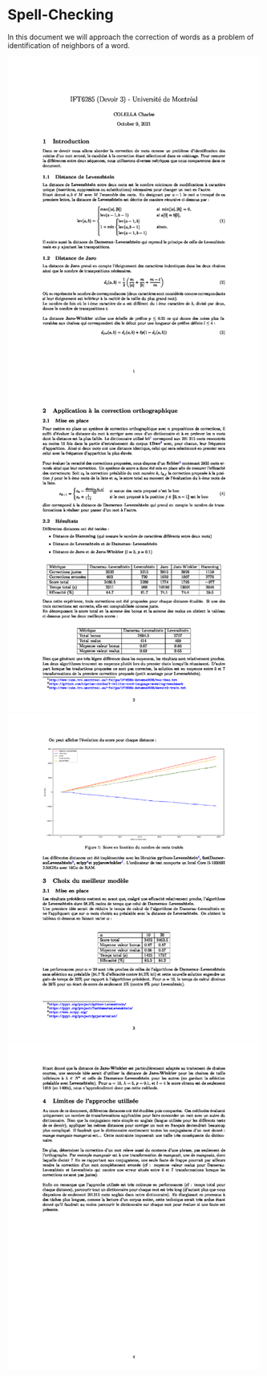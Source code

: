 # Spell-Checking
In this document we will approach the correction of words as a problem of identification of neighbors of a word.

![p1](https://github.com/charlescol/Spell-Checking/blob/main/Rapport/Rapport%20(4)_0.png)
![p2](https://github.com/charlescol/Spell-Checking/blob/main/Rapport/Rapport%20(4)_1.png)
![p3](https://github.com/charlescol/Spell-Checking/blob/main/Rapport/Rapport%20(4)_2.png)
![p4](https://github.com/charlescol/Spell-Checking/blob/main/Rapport/Rapport%20(4)_3.png)
